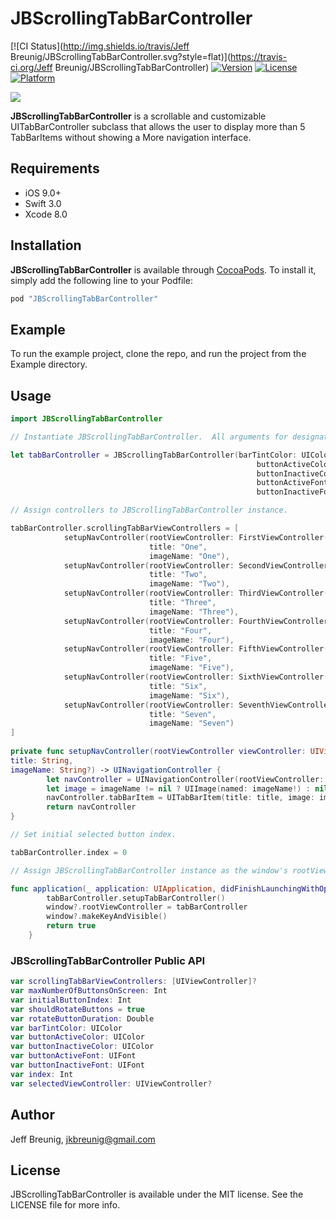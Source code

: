 
# JBScrollingTabBarController

[![CI Status](http://img.shields.io/travis/Jeff Breunig/JBScrollingTabBarController.svg?style=flat)](https://travis-ci.org/Jeff Breunig/JBScrollingTabBarController)
[![Version](https://img.shields.io/cocoapods/v/JBScrollingTabBarController.svg?style=flat)](http://cocoapods.org/pods/JBScrollingTabBarController)
[![License](https://img.shields.io/cocoapods/l/JBScrollingTabBarController.svg?style=flat)](http://cocoapods.org/pods/JBScrollingTabBarController)
[![Platform](https://img.shields.io/cocoapods/p/JBScrollingTabBarController.svg?style=flat)](http://cocoapods.org/pods/JBScrollingTabBarController)

![](http://i.giphy.com/1100I6bT8lHx9m.gif)

**JBScrollingTabBarController** is a scrollable and customizable UITabBarController subclass that allows the user to display more than 5 TabBarItems without showing a More navigation interface.

## Requirements

- iOS 9.0+
- Swift 3.0
- Xcode 8.0

## Installation

**JBScrollingTabBarController** is available through [CocoaPods](http://cocoapods.org). To install
it, simply add the following line to your Podfile:

```ruby
pod "JBScrollingTabBarController"
```

## Example

To run the example project, clone the repo, and run the project from the Example directory.

## Usage

```swift
import JBScrollingTabBarController

// Instantiate JBScrollingTabBarController.  All arguments for designated initializer are optional.

let tabBarController = JBScrollingTabBarController(barTintColor: UIColor.white,
                                                       buttonActiveColor: UIColor.blue,
                                                       buttonInactiveColor: UIColor.lightGray,
                                                       buttonActiveFont: UIFont.boldSystemFont(ofSize: 12),
                                                       buttonInactiveFont: UIFont.systemFont(ofSize: 12))

// Assign controllers to JBScrollingTabBarController instance.

tabBarController.scrollingTabBarViewControllers = [
            setupNavController(rootViewController: FirstViewController(),
                               title: "One",
                               imageName: "One"),
            setupNavController(rootViewController: SecondViewController(),
                               title: "Two",
                               imageName: "Two"),
            setupNavController(rootViewController: ThirdViewController(),
                               title: "Three",
                               imageName: "Three"),
            setupNavController(rootViewController: FourthViewController(),
                               title: "Four",
                               imageName: "Four"),
            setupNavController(rootViewController: FifthViewController(),
                               title: "Five",
                               imageName: "Five"),
            setupNavController(rootViewController: SixthViewController(),
                               title: "Six",
                               imageName: "Six"),
            setupNavController(rootViewController: SeventhViewController(),
                               title: "Seven",
                               imageName: "Seven")
]
    
private func setupNavController(rootViewController viewController: UIViewController, 
title: String, 
imageName: String?) -> UINavigationController {
        let navController = UINavigationController(rootViewController: viewController)
        let image = imageName != nil ? UIImage(named: imageName!) : nil
        navController.tabBarItem = UITabBarItem(title: title, image: image, selectedImage: nil)
        return navController
}  

// Set initial selected button index.

tabBarController.index = 0 

// Assign JBScrollingTabBarController instance as the window's rootViewController in UIApplicationDelegate.application:didFinishLaunchingWithOptions

func application(_ application: UIApplication, didFinishLaunchingWithOptions launchOptions: [UIApplicationLaunchOptionsKey: Any]?) -> Bool {
        tabBarController.setupTabBarController()
        window?.rootViewController = tabBarController
        window?.makeKeyAndVisible()
        return true
    }
```

### JBScrollingTabBarController Public API                                              

```swift
var scrollingTabBarViewControllers: [UIViewController]?
var maxNumberOfButtonsOnScreen: Int
var initialButtonIndex: Int
var shouldRotateButtons = true
var rotateButtonDuration: Double
var barTintColor: UIColor   
var buttonActiveColor: UIColor  
var buttonInactiveColor: UIColor
var buttonActiveFont: UIFont   
var buttonInactiveFont: UIFont 
var index: Int
var selectedViewController: UIViewController?    
```

## Author

Jeff Breunig, jkbreunig@gmail.com

## License

JBScrollingTabBarController is available under the MIT license. See the LICENSE file for more info.
